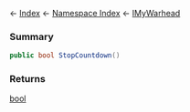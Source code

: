 ← [Index](Api-Index) ← [Namespace Index](Namespace-Index) ← [IMyWarhead](Sandbox.ModAPI.Ingame.IMyWarhead)

### Summary

```csharp
public bool StopCountdown()
```

### Returns

[bool](https://docs.microsoft.com/en-us/dotnet/api/System.Boolean?view=netframework-4.6)

